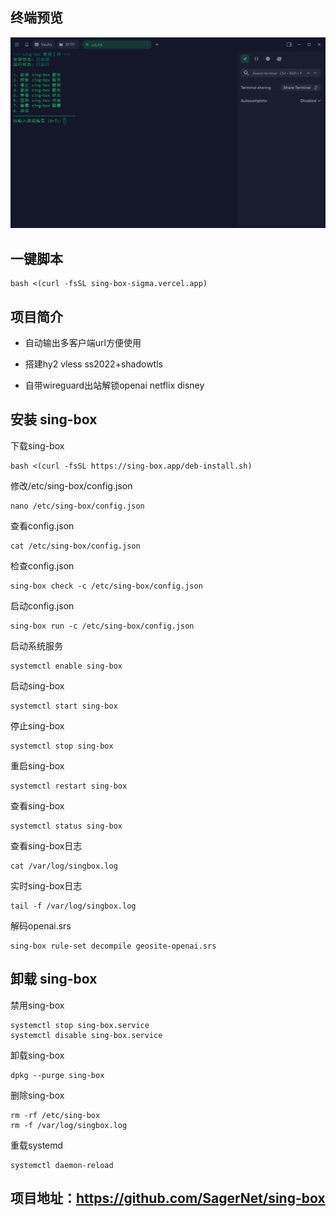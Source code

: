 ## 终端预览

![preview](image.png)

## 一键脚本
```
bash <(curl -fsSL sing-box-sigma.vercel.app)
```
## 项目简介
- 自动输出多客户端url方便使用

- 搭建hy2 vless ss2022+shadowtls

- 自带wireguard出站解锁openai netflix disney

## 安装 sing-box
下载sing-box
```
bash <(curl -fsSL https://sing-box.app/deb-install.sh)
```
修改/etc/sing-box/config.json
```
nano /etc/sing-box/config.json
```
查看config.json
```
cat /etc/sing-box/config.json
```
检查config.json
```
sing-box check -c /etc/sing-box/config.json
```
启动config.json
```
sing-box run -c /etc/sing-box/config.json
```
启动系统服务
```
systemctl enable sing-box
```
启动sing-box
```
systemctl start sing-box
```
停止sing-box
```
systemctl stop sing-box
```
重启sing-box
```
systemctl restart sing-box
```
查看sing-box
```
systemctl status sing-box
```
查看sing-box日志
```
cat /var/log/singbox.log
```
实时sing-box日志
```
tail -f /var/log/singbox.log
```
解码openai.srs
```
sing-box rule-set decompile geosite-openai.srs
```


## 卸载 sing-box
禁用sing-box
```
systemctl stop sing-box.service
systemctl disable sing-box.service
```
卸载sing-box
```
dpkg --purge sing-box
```
删除sing-box
```
rm -rf /etc/sing-box
rm -f /var/log/singbox.log
```
重载systemd
```
systemctl daemon-reload
```

## 项目地址：https://github.com/SagerNet/sing-box
